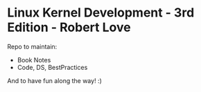 Linux Kernel Development - 3rd Edition - Robert Love
=======================================================

Repo to maintain:

* Book Notes
* Code, DS, BestPractices

And to have fun along the way! :)
